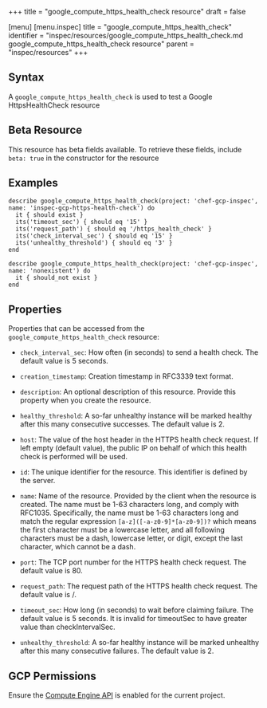 +++
title = "google_compute_https_health_check resource"
draft = false

[menu]
  [menu.inspec]
    title = "google_compute_https_health_check"
    identifier = "inspec/resources/google_compute_https_health_check.md google_compute_https_health_check resource"
    parent = "inspec/resources"
+++


## Syntax
A `google_compute_https_health_check` is used to test a Google HttpsHealthCheck resource


## Beta Resource
This resource has beta fields available. To retrieve these fields, include `beta: true` in the constructor for the resource

## Examples
```
describe google_compute_https_health_check(project: 'chef-gcp-inspec', name: 'inspec-gcp-https-health-check') do
  it { should exist }
  its('timeout_sec') { should eq '15' }
  its('request_path') { should eq '/https_health_check' }
  its('check_interval_sec') { should eq '15' }
  its('unhealthy_threshold') { should eq '3' }
end

describe google_compute_https_health_check(project: 'chef-gcp-inspec', name: 'nonexistent') do
  it { should_not exist }
end
```

## Properties
Properties that can be accessed from the `google_compute_https_health_check` resource:


  * `check_interval_sec`: How often (in seconds) to send a health check. The default value is 5 seconds.

  * `creation_timestamp`: Creation timestamp in RFC3339 text format.

  * `description`: An optional description of this resource. Provide this property when you create the resource.

  * `healthy_threshold`: A so-far unhealthy instance will be marked healthy after this many consecutive successes. The default value is 2.

  * `host`: The value of the host header in the HTTPS health check request. If left empty (default value), the public IP on behalf of which this health check is performed will be used.

  * `id`: The unique identifier for the resource. This identifier is defined by the server.

  * `name`: Name of the resource. Provided by the client when the resource is created. The name must be 1-63 characters long, and comply with RFC1035.  Specifically, the name must be 1-63 characters long and match the regular expression `[a-z]([-a-z0-9]*[a-z0-9])?` which means the first character must be a lowercase letter, and all following characters must be a dash, lowercase letter, or digit, except the last character, which cannot be a dash.

  * `port`: The TCP port number for the HTTPS health check request. The default value is 80.

  * `request_path`: The request path of the HTTPS health check request. The default value is /.

  * `timeout_sec`: How long (in seconds) to wait before claiming failure. The default value is 5 seconds.  It is invalid for timeoutSec to have greater value than checkIntervalSec.

  * `unhealthy_threshold`: A so-far healthy instance will be marked unhealthy after this many consecutive failures. The default value is 2.


## GCP Permissions

Ensure the [Compute Engine API](https://console.cloud.google.com/apis/library/compute.googleapis.com/) is enabled for the current project.
